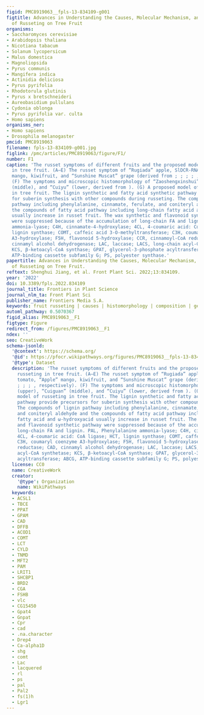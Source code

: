 ```yaml
---
figid: PMC8919063__fpls-13-834109-g001
figtitle: Advances in Understanding the Causes, Molecular Mechanism, and Perspectives
  of Russeting on Tree Fruit
organisms:
- Saccharomyces cerevisiae
- Arabidopsis thaliana
- Nicotiana tabacum
- Solanum lycopersicum
- Malus domestica
- Magnoliopsida
- Pyrus communis
- Mangifera indica
- Actinidia deliciosa
- Pyrus pyrifolia
- Rhodotorula glutinis
- Pyrus x bretschneideri
- Aureobasidium pullulans
- Cydonia oblonga
- Pyrus pyrifolia var. culta
- Homo sapiens
organisms_ner:
- Homo sapiens
- Drosophila melanogaster
pmcid: PMC8919063
filename: fpls-13-834109-g001.jpg
figlink: /pmc/articles/PMC8919063/figure/F1/
number: F1
caption: 'The russet symptoms of different fruits and the proposed model of russeting
  in tree fruit. (A–E) The russet symptom of “Rugiada” apple, SlDCR-RNAi tomato, “Apple”
  mango, kiwifruit, and “Sunshine Muscat” grape (derived from ; ; ; ; , respectively).
  (F) The symptoms and microscopic histomorphology of “Zaoshengxinshui” (upper), “Cuiguan”
  (middle), and “Cuiyu” (lower, derived from ). (G) A proposed model of russeting
  in tree fruit. The lignin synthetic and fatty acid synthetic pathway provide precursors
  for suberin synthesis with other compounds during russeting. The compounds of lignin
  pathway including phenylalanine, cinnamate, ferulate, and coniteryl aldehyde and
  the compounds of fatty acid pathway including long-chain fatty acid and ω-hydroxyacid
  usually increase in russet fruit. The wax synthetic and flavonoid synthetic pathway
  were suppressed because of the accumulation of long-chain FA and lignin. PAL, Phenylalanine
  ammonia-lyase; C4H, cinnamate-4-hydroxylase; 4CL, 4-coumaric acid: CoA ligase; HCT,
  lignin synthase; COMT, caffeic acid 3-O-methyltransferase; C3H, coumaryl coenzyme
  A3-hydroxylase; F5H, flavonoid 5-hydroxylase; CCR, cinnamoyl-CoA reductase; CAD,
  cinnamyl alcohol dehydrogenase; LAC, laccase; LACS, long-chain acyl-CoA synthetase;
  KCS, β-ketoacyl-CoA synthase; GPAT, glycerol-3-phosphate acyltransferase; ABCG,
  ATP-binding cassette subfamily G; PS, polyester synthase.'
papertitle: Advances in Understanding the Causes, Molecular Mechanism, and Perspectives
  of Russeting on Tree Fruit.
reftext: Shenghui Jiang, et al. Front Plant Sci. 2022;13:834109.
year: '2022'
doi: 10.3389/fpls.2022.834109
journal_title: Frontiers in Plant Science
journal_nlm_ta: Front Plant Sci
publisher_name: Frontiers Media S.A.
keywords: fruit russeting | causes | histomorphology | composition | genetics | regulation
automl_pathway: 0.5070367
figid_alias: PMC8919063__F1
figtype: Figure
redirect_from: /figures/PMC8919063__F1
ndex: ''
seo: CreativeWork
schema-jsonld:
  '@context': https://schema.org/
  '@id': https://pfocr.wikipathways.org/figures/PMC8919063__fpls-13-834109-g001.html
  '@type': Dataset
  description: 'The russet symptoms of different fruits and the proposed model of
    russeting in tree fruit. (A–E) The russet symptom of “Rugiada” apple, SlDCR-RNAi
    tomato, “Apple” mango, kiwifruit, and “Sunshine Muscat” grape (derived from ;
    ; ; ; , respectively). (F) The symptoms and microscopic histomorphology of “Zaoshengxinshui”
    (upper), “Cuiguan” (middle), and “Cuiyu” (lower, derived from ). (G) A proposed
    model of russeting in tree fruit. The lignin synthetic and fatty acid synthetic
    pathway provide precursors for suberin synthesis with other compounds during russeting.
    The compounds of lignin pathway including phenylalanine, cinnamate, ferulate,
    and coniteryl aldehyde and the compounds of fatty acid pathway including long-chain
    fatty acid and ω-hydroxyacid usually increase in russet fruit. The wax synthetic
    and flavonoid synthetic pathway were suppressed because of the accumulation of
    long-chain FA and lignin. PAL, Phenylalanine ammonia-lyase; C4H, cinnamate-4-hydroxylase;
    4CL, 4-coumaric acid: CoA ligase; HCT, lignin synthase; COMT, caffeic acid 3-O-methyltransferase;
    C3H, coumaryl coenzyme A3-hydroxylase; F5H, flavonoid 5-hydroxylase; CCR, cinnamoyl-CoA
    reductase; CAD, cinnamyl alcohol dehydrogenase; LAC, laccase; LACS, long-chain
    acyl-CoA synthetase; KCS, β-ketoacyl-CoA synthase; GPAT, glycerol-3-phosphate
    acyltransferase; ABCG, ATP-binding cassette subfamily G; PS, polyester synthase.'
  license: CC0
  name: CreativeWork
  creator:
    '@type': Organization
    name: WikiPathways
  keywords:
  - ACSL1
  - TBCE
  - PPAT
  - GPAM
  - CAD
  - DFFB
  - ACOD1
  - COMT
  - LCT
  - CYLD
  - TNMD
  - MFT2
  - PAM
  - LRIT1
  - SHCBP1
  - BRD2
  - CGA
  - FSHB
  - vlc
  - CG15450
  - Gpat4
  - Gnpat
  - Cpr
  - cad
  - .na.character
  - Drep4
  - Ca-alpha1D
  - shg
  - comt
  - Lac
  - lacquered
  - rl
  - ps
  - pal
  - Pal2
  - fs(1)h
  - Lgr1
---
```

